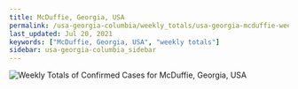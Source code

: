 ```yaml
---
title: McDuffie, Georgia, USA
permalink: /usa-georgia-columbia/weekly_totals/usa-georgia-mcduffie-weekly_totals.html
last_updated: Jul 20, 2021
keywords: ["McDuffie, Georgia, USA", "weekly totals"]
sidebar: usa-georgia-columbia_sidebar
---
```


![Weekly Totals of Confirmed Cases for McDuffie, Georgia, USA](/covid_tracker/images/graphs/usa-georgia-mcduffie-weekly_totals_graph.png)
